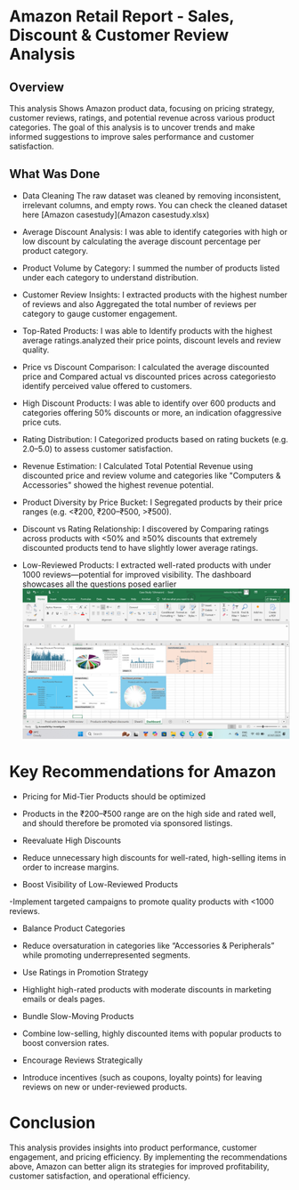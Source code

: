  # Amazon Retail Report - Sales, Discount & Customer Review Analysis
 ## Overview
This analysis Shows Amazon product data, focusing on pricing strategy, customer reviews, ratings, and potential revenue across various product categories. The goal of this analysis is to uncover trends and make informed suggestions to improve sales performance and customer satisfaction.

## What Was Done
- Data Cleaning
The raw dataset was cleaned by removing inconsistent, irrelevant columns, and empty rows. You can check the cleaned dataset here [Amazon casestudy](Amazon casestudy.xlsx)

- Average Discount Analysis: 
I was able to identify categories with high or low discount by calculating the average discount percentage per product category.

- Product Volume by Category: 
I summed the number of products listed under each category to understand distribution.

- Customer Review Insights: 
I extracted products with the highest number of reviews and also Aggregated the total number of reviews per category to gauge customer engagement.

- Top-Rated Products: 
I was able to Identify products with the highest average ratings.analyzed their price points, discount levels and review quality.

- Price vs Discount Comparison:
I calculated the average discounted price and Compared actual vs discounted prices across categoriesto identify perceived value offered to customers.

- High Discount Products: 
I was able to identify over 600 products and categories offering 50% discounts or more, an indication ofaggressive price cuts.

- Rating Distribution: 
I Categorized products based on rating buckets (e.g. 2.0–5.0) to assess customer satisfaction.

- Revenue Estimation: 
I Calculated Total Potential Revenue using discounted price and review volume and categories like "Computers & Accessories" showed the highest revenue potential.

- Product Diversity by Price Bucket:
I Segregated products by their price ranges (e.g. <₹200, ₹200–₹500, >₹500).

- Discount vs Rating Relationship:
I discovered by Comparing ratings across products with <50% and ≥50% discounts that extremely discounted products tend to have slightly lower average ratings.

- Low-Reviewed Products: 
I extracted well-rated products with under 1000 reviews—potential for improved visibility.
The dashboard showcases all the questions posed earlier ![Dashboard](Dashboard.png)

# Key Recommendations for Amazon
- Pricing for Mid-Tier Products should be optimized

- Products in the ₹200–₹500 range are on the high side and rated well, and should therefore be promoted via sponsored listings.

- Reevaluate High Discounts

- Reduce unnecessary high discounts for well-rated, high-selling items in order to increase margins.

- Boost Visibility of Low-Reviewed Products

-Implement targeted campaigns to promote quality products with <1000 reviews.

- Balance Product Categories

- Reduce oversaturation in categories like “Accessories & Peripherals” while promoting underrepresented segments.

- Use Ratings in Promotion Strategy

- Highlight high-rated products with moderate discounts in marketing emails or deals pages.

- Bundle Slow-Moving Products

- Combine low-selling, highly discounted items with popular products to boost conversion rates.

- Encourage Reviews Strategically

- Introduce incentives (such as coupons, loyalty points) for leaving reviews on new or under-reviewed products.

# Conclusion
This analysis provides insights into product performance, customer engagement, and pricing efficiency. By implementing the recommendations above, Amazon can better align its strategies for improved profitability, customer satisfaction, and operational efficiency.
